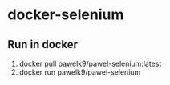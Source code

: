 # docker-selenium

## Run in docker
1. docker pull pawelk9/pawel-selenium:latest
2. docker run pawelk9/pawel-selenium
